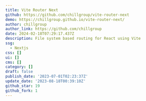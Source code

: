 ```yaml
---
title: Vite Router Next
github: https://github.com/chillgroup/vite-router-next
demo: https://chillgroup.github.io/vite-router-next/
author: chillgroup
author_link: https://github.com/chillgroup
date: 2024-02-18T07:29:17.437Z
description: File system based routing for React using Vite
ssg:
  - Nextjs
css: []
ui: []
cms: []
category: []
draft: false
publish_date: '2023-07-01T02:23:37Z'
update_date: '2023-08-18T00:39:10Z'
github_star: 19
github_fork: 1
---
```

